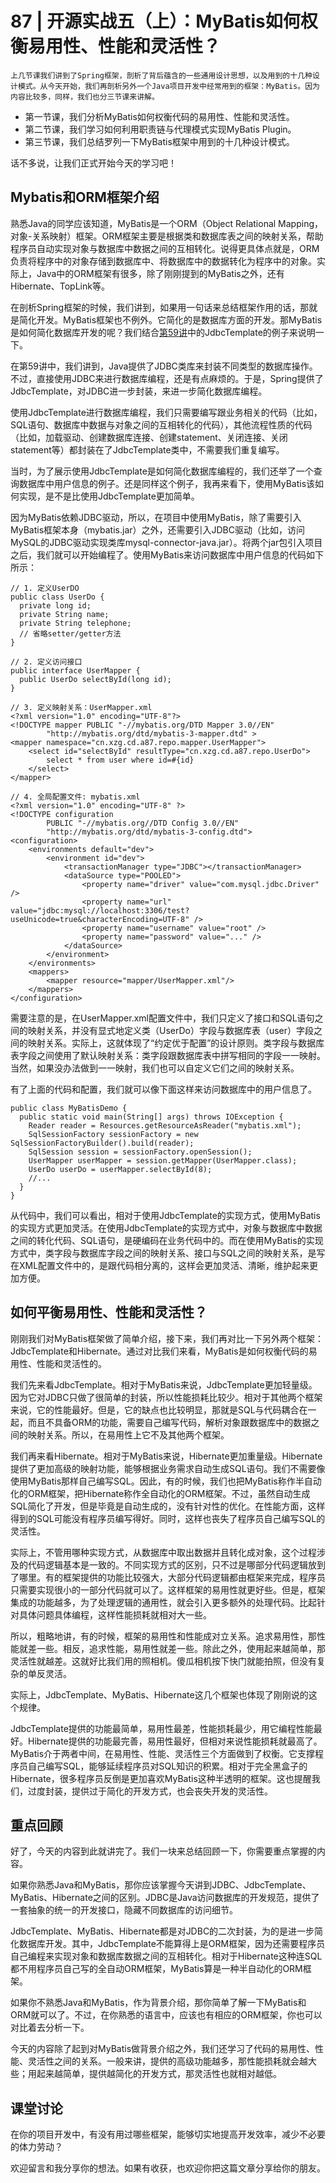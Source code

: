 # 87 | 开源实战五（上）：MyBatis如何权衡易用性、性能和灵活性？

    上几节课我们讲到了Spring框架，剖析了背后蕴含的一些通用设计思想，以及用到的十几种设计模式。从今天开始，我们再剖析另外一个Java项目开发中经常用到的框架：MyBatis。因为内容比较多，同样，我们也分三节课来讲解。

*   第一节课，我们分析MyBatis如何权衡代码的易用性、性能和灵活性。
*   第二节课，我们学习如何利用职责链与代理模式实现MyBatis Plugin。
*   第三节课，我们总结罗列一下MyBatis框架中用到的十几种设计模式。

话不多说，让我们正式开始今天的学习吧！

## Mybatis和ORM框架介绍

熟悉Java的同学应该知道，MyBatis是一个ORM（Object Relational Mapping，对象-关系映射）框架。ORM框架主要是根据类和数据库表之间的映射关系，帮助程序员自动实现对象与数据库中数据之间的互相转化。说得更具体点就是，ORM负责将程序中的对象存储到数据库中、将数据库中的数据转化为程序中的对象。实际上，Java中的ORM框架有很多，除了刚刚提到的MyBatis之外，还有Hibernate、TopLink等。

在剖析Spring框架的时候，我们讲到，如果用一句话来总结框架作用的话，那就是简化开发。MyBatis框架也不例外。它简化的是数据库方面的开发。那MyBatis是如何简化数据库开发的呢？我们结合[第59讲](https://time.geekbang.org/column/article/212802)中的JdbcTemplate的例子来说明一下。

在第59讲中，我们讲到，Java提供了JDBC类库来封装不同类型的数据库操作。不过，直接使用JDBC来进行数据库编程，还是有点麻烦的。于是，Spring提供了JdbcTemplate，对JDBC进一步封装，来进一步简化数据库编程。

使用JdbcTemplate进行数据库编程，我们只需要编写跟业务相关的代码（比如，SQL语句、数据库中数据与对象之间的互相转化的代码），其他流程性质的代码（比如，加载驱动、创建数据库连接、创建statement、关闭连接、关闭statement等）都封装在了JdbcTemplate类中，不需要我们重复编写。

当时，为了展示使用JdbcTemplate是如何简化数据库编程的，我们还举了一个查询数据库中用户信息的例子。还是同样这个例子，我再来看下，使用MyBatis该如何实现，是不是比使用JdbcTemplate更加简单。

因为MyBatis依赖JDBC驱动，所以，在项目中使用MyBatis，除了需要引入MyBatis框架本身（mybatis.jar）之外，还需要引入JDBC驱动（比如，访问MySQL的JDBC驱动实现类库mysql-connector-java.jar）。将两个jar包引入项目之后，我们就可以开始编程了。使用MyBatis来访问数据库中用户信息的代码如下所示：

```
// 1. 定义UserDO
public class UserDo {
  private long id;
  private String name;
  private String telephone;
  // 省略setter/getter方法
}

// 2. 定义访问接口
public interface UserMapper {
  public UserDo selectById(long id);
}

// 3. 定义映射关系：UserMapper.xml
<?xml version="1.0" encoding="UTF-8"?>
<!DOCTYPE mapper PUBLIC "-//mybatis.org/DTD Mapper 3.0//EN"
        "http://mybatis.org/dtd/mybatis-3-mapper.dtd" >
<mapper namespace="cn.xzg.cd.a87.repo.mapper.UserMapper">
    <select id="selectById" resultType="cn.xzg.cd.a87.repo.UserDo">
        select * from user where id=#{id}
    </select>
</mapper>

// 4. 全局配置文件: mybatis.xml
<?xml version="1.0" encoding="UTF-8" ?>
<!DOCTYPE configuration
        PUBLIC "-//mybatis.org//DTD Config 3.0//EN"
        "http://mybatis.org/dtd/mybatis-3-config.dtd">
<configuration>
    <environments default="dev">
        <environment id="dev">
            <transactionManager type="JDBC"></transactionManager>
            <dataSource type="POOLED">
                <property name="driver" value="com.mysql.jdbc.Driver" />
                <property name="url" value="jdbc:mysql://localhost:3306/test?useUnicode=true&characterEncoding=UTF-8" />
                <property name="username" value="root" />
                <property name="password" value="..." />
            </dataSource>
        </environment>
    </environments>
    <mappers>
        <mapper resource="mapper/UserMapper.xml"/>
    </mappers>
</configuration>

```

需要注意的是，在UserMapper.xml配置文件中，我们只定义了接口和SQL语句之间的映射关系，并没有显式地定义类（UserDo）字段与数据库表（user）字段之间的映射关系。实际上，这就体现了“约定优于配置”的设计原则。类字段与数据库表字段之间使用了默认映射关系：类字段跟数据库表中拼写相同的字段一一映射。当然，如果没办法做到一一映射，我们也可以自定义它们之间的映射关系。

有了上面的代码和配置，我们就可以像下面这样来访问数据库中的用户信息了。

```
public class MyBatisDemo {
  public static void main(String[] args) throws IOException {
    Reader reader = Resources.getResourceAsReader("mybatis.xml");
    SqlSessionFactory sessionFactory = new SqlSessionFactoryBuilder().build(reader);
    SqlSession session = sessionFactory.openSession();
    UserMapper userMapper = session.getMapper(UserMapper.class);
    UserDo userDo = userMapper.selectById(8);
    //...
  }
}

```

从代码中，我们可以看出，相对于使用JdbcTemplate的实现方式，使用MyBatis的实现方式更加灵活。在使用JdbcTemplate的实现方式中，对象与数据库中数据之间的转化代码、SQL语句，是硬编码在业务代码中的。而在使用MyBatis的实现方式中，类字段与数据库字段之间的映射关系、接口与SQL之间的映射关系，是写在XML配置文件中的，是跟代码相分离的，这样会更加灵活、清晰，维护起来更加方便。

## 如何平衡易用性、性能和灵活性？

刚刚我们对MyBatis框架做了简单介绍，接下来，我们再对比一下另外两个框架：JdbcTemplate和Hibernate。通过对比我们来看，MyBatis是如何权衡代码的易用性、性能和灵活性的。

我们先来看JdbcTemplate。相对于MyBatis来说，JdbcTemplate更加轻量级。因为它对JDBC只做了很简单的封装，所以性能损耗比较少。相对于其他两个框架来说，它的性能最好。但是，它的缺点也比较明显，那就是SQL与代码耦合在一起，而且不具备ORM的功能，需要自己编写代码，解析对象跟数据库中的数据之间的映射关系。所以，在易用性上它不及其他两个框架。

我们再来看Hibernate。相对于MyBatis来说，Hibernate更加重量级。Hibernate提供了更加高级的映射功能，能够根据业务需求自动生成SQL语句。我们不需要像使用MyBatis那样自己编写SQL。因此，有的时候，我们也把MyBatis称作半自动化的ORM框架，把Hibernate称作全自动化的ORM框架。不过，虽然自动生成SQL简化了开发，但是毕竟是自动生成的，没有针对性的优化。在性能方面，这样得到的SQL可能没有程序员编写得好。同时，这样也丧失了程序员自己编写SQL的灵活性。

实际上，不管用哪种实现方式，从数据库中取出数据并且转化成对象，这个过程涉及的代码逻辑基本是一致的。不同实现方式的区别，只不过是哪部分代码逻辑放到了哪里。有的框架提供的功能比较强大，大部分代码逻辑都由框架来完成，程序员只需要实现很小的一部分代码就可以了。这样框架的易用性就更好些。但是，框架集成的功能越多，为了处理逻辑的通用性，就会引入更多额外的处理代码。比起针对具体问题具体编程，这样性能损耗就相对大一些。

所以，粗略地讲，有的时候，框架的易用性和性能成对立关系。追求易用性，那性能就差一些。相反，追求性能，易用性就差一些。除此之外，使用起来越简单，那灵活性就越差。这就好比我们用的照相机。傻瓜相机按下快门就能拍照，但没有复杂的单反灵活。

实际上，JdbcTemplate、MyBatis、Hibernate这几个框架也体现了刚刚说的这个规律。

JdbcTemplate提供的功能最简单，易用性最差，性能损耗最少，用它编程性能最好。Hibernate提供的功能最完善，易用性最好，但相对来说性能损耗就最高了。MyBatis介于两者中间，在易用性、性能、灵活性三个方面做到了权衡。它支撑程序员自己编写SQL，能够延续程序员对SQL知识的积累。相对于完全黑盒子的Hibernate，很多程序员反倒是更加喜欢MyBatis这种半透明的框架。这也提醒我们，过度封装，提供过于简化的开发方式，也会丧失开发的灵活性。

## 重点回顾

好了，今天的内容到此就讲完了。我们一块来总结回顾一下，你需要重点掌握的内容。

如果你熟悉Java和MyBatis，那你应该掌握今天讲到JDBC、JdbcTemplate、MyBatis、Hibernate之间的区别。JDBC是Java访问数据库的开发规范，提供了一套抽象的统一的开发接口，隐藏不同数据库的访问细节。

JdbcTemplate、MyBatis、Hibernate都是对JDBC的二次封装，为的是进一步简化数据库开发。其中，JdbcTemplate不能算得上是ORM框架，因为还需要程序员自己编程来实现对象和数据库数据之间的互相转化。相对于Hibernate这种连SQL都不用程序员自己写的全自动ORM框架，MyBatis算是一种半自动化的ORM框架。

如果你不熟悉Java和MyBatis，作为背景介绍，那你简单了解一下MyBatis和ORM就可以了。不过，在你熟悉的语言中，应该也有相应的ORM框架，你也可以对比着去分析一下。

今天的内容除了起到对MyBatis做背景介绍之外，我们还学习了代码的易用性、性能、灵活性之间的关系。一般来讲，提供的高级功能越多，那性能损耗就会越大些；用起来越简单，提供越简化的开发方式，那灵活性也就相对越低。

## 课堂讨论

在你的项目开发中，有没有用过哪些框架，能够切实地提高开发效率，减少不必要的体力劳动？

欢迎留言和我分享你的想法。如果有收获，也欢迎你把这篇文章分享给你的朋友。
    